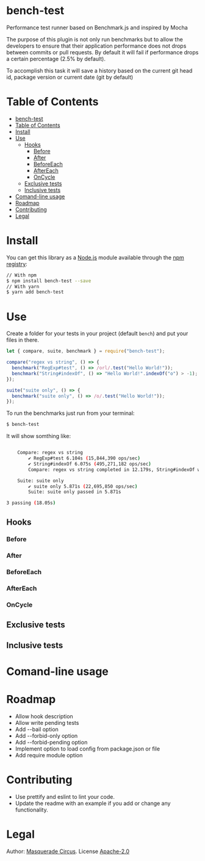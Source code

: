 # bench-test

Performance test runner based on Benchmark.js and inspired by Mocha

The purpose of this plugin is not only run benchmarks but to allow the developers to ensure that their application performance does not drops between commits or pull requests. 
By default it will fail if performance drops a certain percentage (2.5% by default). 

To accomplish this task it will save a history based on the current git head id, package version or current date (git by default)

# Table of Contents

- [bench-test](#bench-test)
- [Table of Contents](#table-of-contents)
- [Install](#install)
- [Use](#use)
  - [Hooks](#hooks)
    - [Before](#before)
    - [After](#after)
    - [BeforeEach](#beforeeach)
    - [AfterEach](#aftereach)
    - [OnCycle](#oncycle)
  - [Exclusive tests](#exclusive-tests)
  - [Inclusive tests](#inclusive-tests)
- [Comand-line usage](#comand-line-usage)
- [Roadmap](#roadmap)
- [Contributing](#contributing)
- [Legal](#legal)



# Install

You can get this library as a [Node.js](https://nodejs.org/en/) module available through the [npm registry](https://www.npmjs.com/):

```bash
// With npm
$ npm install bench-test --save
// With yarn
$ yarn add bench-test
```

# Use 

Create a folder for your tests in your project (default `bench`) and put your files in there.

```javascript
let { compare, suite, benchmark } = require("bench-test");

compare("regex vs string", () => {
  benchmark("RegExp#test", () => /orl/.test("Hello World!"));
  benchmark("String#indexOf", () => "Hello World!".indexOf("o") > -1);
});

suite("suite only", () => {
  benchmark("suite only", () => /o/.test("Hello World!"));
});
```

To run the benchmarks just run from your terminal: 
```bash
$ bench-test
```

It will show somthing like: 
```bash

    Compare: regex vs string
        ✔ RegExp#test 6.104s (15,844,390 ops/sec)
        ✔ String#indexOf 6.075s (495,271,182 ops/sec)
        Compare: regex vs string completed in 12.179s, String#indexOf was fastest by 96.801%

    Suite: suite only
        ✔ suite only 5.871s (22,695,850 ops/sec)
        Suite: suite only passed in 5.871s

3 passing (18.05s)
```

## Hooks 

### Before 
### After
### BeforeEach
### AfterEach
### OnCycle

## Exclusive tests

## Inclusive tests

# Comand-line usage

# Roadmap

- Allow hook description
- Allow write pending tests
- Add --bail option
- Add --forbid-only option
- Add --forbid-pending option
- Implement option to load config from package.json or file
- Add require module option

# Contributing
-   Use prettify and eslint to lint your code.
-   Update the readme with an example if you add or change any functionality.

# Legal

Author: [Masquerade Circus](http://masquerade-circus.net). License [Apache-2.0](https://opensource.org/licenses/Apache-2.0)